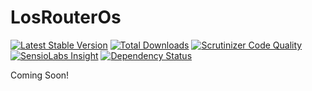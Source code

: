 # LosRouterOs
[![Latest Stable Version](https://poser.pugx.org/los/losrouteros/v/stable.svg)](https://packagist.org/packages/los/losrouteros) [![Total Downloads](https://poser.pugx.org/los/losrouteros/downloads.svg)](https://packagist.org/packages/los/losrouteros) [![Scrutinizer Code Quality](https://scrutinizer-ci.com/g/Lansoweb/LosRouterOs/badges/quality-score.png?b=master)](https://scrutinizer-ci.com/g/Lansoweb/LosRouterOs/?branch=master) [![SensioLabs Insight](https://img.shields.io/sensiolabs/i/5bc3718f-eb4c-4080-aeda-56ba9f471efa.svg?style=flat)](https://insight.sensiolabs.com/projects/5bc3718f-eb4c-4080-aeda-56ba9f471efa) [![Dependency Status](https://www.versioneye.com/user/projects/54e8472ad1ec577c97000b65/badge.svg?style=flat)](https://www.versioneye.com/user/projects/54e8472ad1ec577c97000b65)

Coming Soon!
